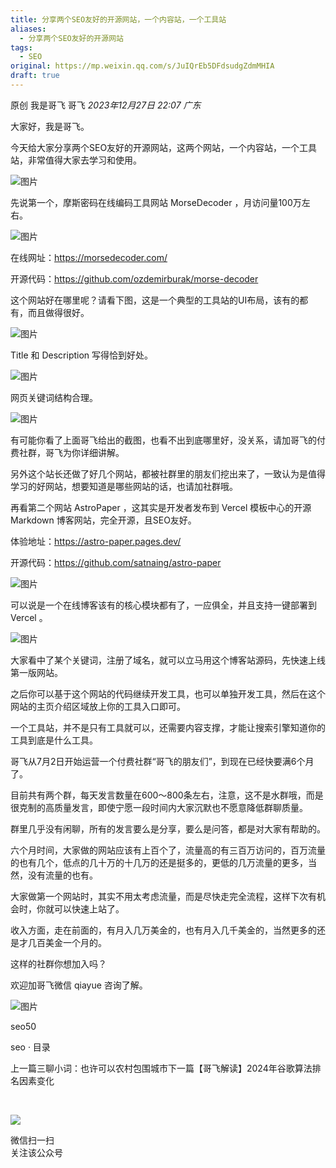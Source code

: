 ```yaml
---
title: 分享两个SEO友好的开源网站，一个内容站，一个工具站
aliases:
  - 分享两个SEO友好的开源网站
tags:
  - SEO
original: https://mp.weixin.qq.com/s/JuIQrEb5DFdsudgZdmMHIA
draft: true
---
```



原创 我是哥飞 哥飞 _2023年12月27日 22:07_ _广东_

大家好，我是哥飞。  

今天给大家分享两个SEO友好的开源网站，这两个网站，一个内容站，一个工具站，非常值得大家去学习和使用。

![图片](https://mmbiz.qpic.cn/sz_mmbiz_png/LBrX00GQeicv3miarEJqmZS5j9lgXdjPq0AJS1G53WjAEV7rKcNSfM3Xw8Mk2OOKhYAZ1gvPicWJAdEwiagKFe0ibuA/640?wx_fmt=png&from=appmsg&tp=webp&wxfrom=5&wx_lazy=1&wx_co=1)

先说第一个，摩斯密码在线编码工具网站 MorseDecoder ，月访问量100万左右。

![图片](https://mmbiz.qpic.cn/sz_mmbiz_png/LBrX00GQeicv3miarEJqmZS5j9lgXdjPq0Bg2tZpzpjuNyfia7rf0Ie1KlD4IZAUIicP2diccibA6CWvea7aPLia8kstA/640?wx_fmt=png&from=appmsg&tp=webp&wxfrom=5&wx_lazy=1&wx_co=1)

在线网址：https://morsedecoder.com/

开源代码：https://github.com/ozdemirburak/morse-decoder

这个网站好在哪里呢？请看下图，这是一个典型的工具站的UI布局，该有的都有，而且做得很好。  

![图片](https://mmbiz.qpic.cn/sz_mmbiz_png/LBrX00GQeicv3miarEJqmZS5j9lgXdjPq0vIZx0ZUIus6hpA3gLMSbkP3MicWoqgBUexMlvrTa1t4ZapS1ODnKs3w/640?wx_fmt=png&from=appmsg&tp=webp&wxfrom=5&wx_lazy=1&wx_co=1)

Title 和 Description 写得恰到好处。

![图片](https://mmbiz.qpic.cn/sz_mmbiz_png/LBrX00GQeicv3miarEJqmZS5j9lgXdjPq0cw8KSP2HpZt0xibW1XKzDiajwwosaFgBYiaBGgWXQ5kgeQAtIx6JsNChQ/640?wx_fmt=png&from=appmsg&tp=webp&wxfrom=5&wx_lazy=1&wx_co=1)

网页关键词结构合理。  

![图片](https://mmbiz.qpic.cn/sz_mmbiz_png/LBrX00GQeicv3miarEJqmZS5j9lgXdjPq02arTGiblxKpwIU88z6n0O9v4eA3MnJ2AdImmP2adFQ2V4FyScpicCfYg/640?wx_fmt=png&from=appmsg&tp=webp&wxfrom=5&wx_lazy=1&wx_co=1)

有可能你看了上面哥飞给出的截图，也看不出到底哪里好，没关系，请加哥飞的付费社群，哥飞为你详细讲解。  

另外这个站长还做了好几个网站，都被社群里的朋友们挖出来了，一致认为是值得学习的好网站，想要知道是哪些网站的话，也请加社群哦。  

再看第二个网站 AstroPaper ，这其实是开发者发布到 Vercel 模板中心的开源 Markdown 博客网站，完全开源，且SEO友好。  

体验地址：https://astro-paper.pages.dev/

开源代码：https://github.com/satnaing/astro-paper

![图片](https://mmbiz.qpic.cn/sz_mmbiz_png/LBrX00GQeicv3miarEJqmZS5j9lgXdjPq0TWibibQGB0cXsvy56luoAkZuOsPEgdqvSWVXlXmH8WrNEicaOM6j2ckJg/640?wx_fmt=png&from=appmsg&tp=webp&wxfrom=5&wx_lazy=1&wx_co=1)

可以说是一个在线博客该有的核心模块都有了，一应俱全，并且支持一键部署到 Vercel 。  

![图片](https://mmbiz.qpic.cn/sz_mmbiz_png/LBrX00GQeicv3miarEJqmZS5j9lgXdjPq0ATq4ceCjpazVWwjmb8tARwGj3GNtbfwKVa48HprPKb9I2xcptDUviaA/640?wx_fmt=png&from=appmsg&tp=webp&wxfrom=5&wx_lazy=1&wx_co=1)

大家看中了某个关键词，注册了域名，就可以立马用这个博客站源码，先快速上线第一版网站。  

之后你可以基于这个网站的代码继续开发工具，也可以单独开发工具，然后在这个网站的主页介绍区域放上你的工具入口即可。  

一个工具站，并不是只有工具就可以，还需要内容支撑，才能让搜索引擎知道你的工具到底是什么工具。  

哥飞从7月2日开始运营一个付费社群“哥飞的朋友们”，到现在已经快要满6个月了。  

目前共有两个群，每天发言数量在600～800条左右，注意，这不是水群哦，而是很克制的高质量发言，即使宁愿一段时间内大家沉默也不愿意降低群聊质量。  

群里几乎没有闲聊，所有的发言要么是分享，要么是问答，都是对大家有帮助的。  

六个月时间，大家做的网站应该有上百个了，流量高的有三百万访问的，百万流量的也有几个，低点的几十万的十几万的还是挺多的，更低的几万流量的更多，当然，没有流量的也有。  

大家做第一个网站时，其实不用太考虑流量，而是尽快走完全流程，这样下次有机会时，你就可以快速上站了。  

收入方面，走在前面的，有月入几万美金的，也有月入几千美金的，当然更多的还是才几百美金一个月的。  

这样的社群你想加入吗？  

欢迎加哥飞微信 qiayue 咨询了解。

![图片](https://mmbiz.qpic.cn/sz_mmbiz_png/LBrX00GQeicsG8Pro6O9Hu75bIIiafZVPs3qlYeaNNJ1BpqNplEGgibL5m1bcq8a1N1rzoI5lia8aJjtHfgiaAADJJQ/640?wx_fmt=png&tp=webp&wxfrom=5&wx_lazy=1&wx_co=1)

  

seo50

seo · 目录

上一篇三聊小词：也许可以农村包围城市下一篇【哥飞解读】2024年谷歌算法排名因素变化

​

![](https://mp.weixin.qq.com/mp/qrcode?scene=10000004&size=102&__biz=MjM5OTIzMzYyMA==&mid=2650081651&idx=1&sn=9a4dcbe78f02e545668b41586acd4693&send_time=)

微信扫一扫  
关注该公众号
